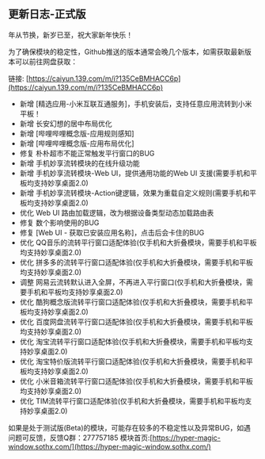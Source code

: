 ## 更新日志-正式版

年从节换，新岁已至，祝大家新年快乐！

为了确保模块的稳定性，Github推送的版本通常会晚几个版本，如需获取最新版本可以前往网盘获取：

链接: [https://caiyun.139.com/m/i?135CeBMHACC6p](https://caiyun.139.com/m/i?135CeBMHACC6p)

- 新增 [精选应用-小米互联互通服务]，手机安装后，支持任意应用流转到小米平板！
- 新增 长安幻想的居中布局优化
- 新增 [哔哩哔哩概念版-应用规则感知]
- 新增 [哔哩哔哩概念版-应用布局优化]
- 修复 朴朴超市不能正常触发平行窗口的BUG
- 新增 手机妙享流转模块的在线升级功能
- 新增 手机妙享流转模块-Web UI，提供通用功能的Web UI 支援(需要手机和平板均支持妙享桌面2.0)
- 新增 手机妙享流转模块-Action键逻辑，效果为重载自定义规则(需要手机和平板均支持妙享桌面2.0)
- 优化 Web UI 路由加载逻辑，改为根据设备类型动态加载路由表
- 修复 数个影响使用的BUG
- 修复 [Web UI - 获取已安装应用名称]，点击后会卡住的BUG
- 优化 QQ音乐的流转平行窗口适配体验(仅手机和大折叠模块，需要手机和平板均支持妙享桌面2.0)
- 优化 拼多多的流转平行窗口适配体验(仅手机和大折叠模块，需要手机和平板均支持妙享桌面2.0)
- 调整 网易云流转默认进入全屏，不再进入平行窗口(仅手机和大折叠模块，需要手机和平板均支持妙享桌面2.0)
- 优化 酷狗概念版流转平行窗口适配体验(仅手机和大折叠模块，需要手机和平板均支持妙享桌面2.0)
- 优化 百度网盘流转平行窗口适配体验(仅手机和大折叠模块，需要手机和平板均支持妙享桌面2.0)
- 优化 淘宝流转平行窗口适配体验(仅手机和大折叠模块，需要手机和平板均支持妙享桌面2.0)
- 优化 淘宝特价版流转平行窗口适配体验(仅手机和大折叠模块，需要手机和平板均支持妙享桌面2.0)
- 优化 小米音箱流转平行窗口适配体验(仅手机和大折叠模块，需要手机和平板均支持妙享桌面2.0)
- 优化 TIM流转平行窗口适配体验(仅手机和大折叠模块，需要手机和平板均支持妙享桌面2.0)

如果是处于测试版(Beta)的模块，可能存在较多的不稳定性以及异常BUG，如遇问题可反馈，反馈Q群：277757185
模块首页:[https://hyper-magic-window.sothx.com/](https://hyper-magic-window.sothx.com/)